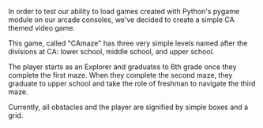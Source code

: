 In order to test our ability to load games created with Python's pygame module on our arcade consoles, 
we've decided to create a simple CA themed video game.

This game, called "CAmaze" has three very simple levels named after the divisions at CA: lower school, 
middle school, and upper school. 

The player starts as an Explorer and graduates to 6th grade once they complete the first maze. When they 
complete the second maze, they graduate to upper school and take the role of freshman to navigate the 
third maze. 

Currently, all obstacles and the player are signified by simple boxes and a grid. 
